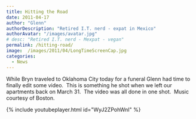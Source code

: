 ```yaml
---
title: Hitting the Road
date: 2011-04-17
author: "Glenn"
authorDescription: "Retired I.T. nerd - expat in Mexico"
authorAvatar: "/images/avatar.jpg"
# desc: "Retired I.T. nerd - Mexpat - vegan"
permalink: /hitting-road/
image:  /images/2011/04/LongTimeScreenCap.jpg
categories:
  - News
---
```

While Bryn traveled to Oklahoma City today for a funeral Glenn had time to finally edit some video.  This is something he shot when we left our apartments back on March 31.  The video was all done in one shot.  Music courtesy of Boston.

{% include youtubeplayer.html id="WyJ2ZPohWnI" %}